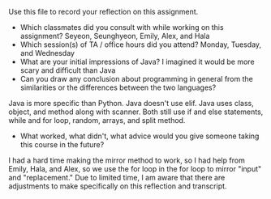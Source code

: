 Use this file to record your reflection on this assignment.

- Which classmates did you consult with while working on this assignment?
Seyeon, Seunghyeon, Emily, Alex, and Hala
- Which session(s) of TA / office hours did you attend?
Monday, Tuesday, and Wednesday
- What are your initial impressions of Java? 
I imagined it would be more scary and difficult than Java 
- Can you draw any conclusion about programming in general from the similarities or the differences between the two languages?

Java is more specific than Python. Java doesn't use elif. Java uses class, object, and method along with scanner. Both still use if and else statements, while and for loop, random, arrays, and split method. 

- What worked, what didn't, what advice would you give someone taking this course in the future?

I had a hard time making the mirror method to work, so I had help from Emily, Hala, and Alex, so we use the for loop in the for loop to mirror "input" and "replacement." Due to limited time, I am aware that there are adjustments to make specifically on this reflection and transcript. 

